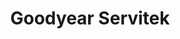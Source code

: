 ---
title: "Goodyear Servitek"
url: /quezon-city/goodyear-servitek-timog-avenue/
shop: Autowerkstatt
---